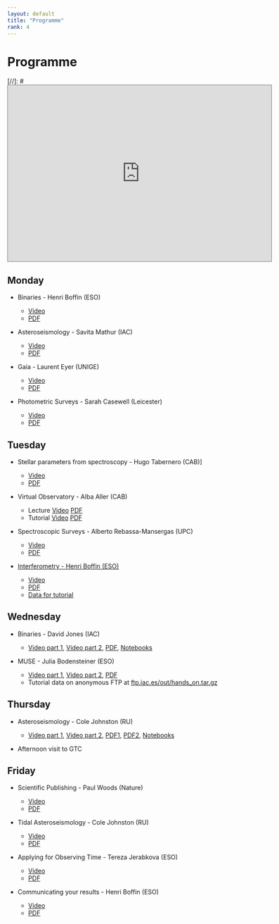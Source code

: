 ```yaml
---
layout: default
title: "Programme"
rank: 4
---
```

# Programme


[//]: # <iframe src="https://calendar.google.com/calendar/embed?height=600&wkst=1&bgcolor=%23ffffff&ctz=Europe%2FLondon&src=ZGF2aWRqb25lcy5wbmVAZ21haWwuY29t&src=YWRkcmVzc2Jvb2sjY29udGFjdHNAZ3JvdXAudi5jYWxlbmRhci5nb29nbGUuY29t&src=teieuisbgnsqc60cblp5bas1c4%40group.calendar.google.com&" style="border:solid 1px #777" width="600" height="400" frameborder="0" scrolling="no"></iframe>

## Monday

* Binaries - Henri Boffin (ESO)
  * [Video](https://www.youtube.com/watch?v=skrXAe9uyoM)
  * [PDF](pdfs/Binaries_Boffin.pdf)

* Asteroseismology - Savita Mathur (IAC)
  * [Video](https://www.youtube.com/watch?v=BWbtQ_SwLUQ)
  * [PDF](pdfs/Mathur.pdf)

* Gaia - Laurent Eyer (UNIGE)
  * [Video](https://www.youtube.com/watch?v=Zh5uZLKs8iE)
  * [PDF](ComingSoon.md)

* Photometric Surveys - Sarah Casewell (Leicester)
  * [Video](https://www.youtube.com/watch?v=Bur1eN5eFXM)
  * [PDF](pdfs/Casewell.pdf)

## Tuesday

* Stellar parameters from spectroscopy - Hugo Tabernero (CAB)]
  * [Video](https://www.youtube.com/watch?v=49XSRGdEkh0)
  * [PDF](ComingSoon.md)

* Virtual Observatory - Alba Aller (CAB)
  * Lecture [Video](https://www.youtube.com/watch?v=myfEoiYqpsQ) [PDF](pdfs/Aller.pdf)
  * Tutorial [Video](https://www.youtube.com/watch?v=Td5dOL7XmkY) [PDF](pdfs/vosa.pdf)

* Spectroscopic Surveys - Alberto Rebassa-Mansergas (UPC)
  * [Video](https://www.youtube.com/watch?v=h0t84ILQxxI)
  * [PDF](pdfs/Rebassa-Mansergas.pdf)

* [Interferometry - Henri Boffin (ESO)](ComingSoon.md)
  * [Video](https://www.youtube.com/watch?v=AFdOfhpTusg)
  * [PDF](pdfs/Interferometry_Boffin.pdf)
  * [Data for tutorial](Interferometry.md)

## Wednesday

* Binaries - David Jones (IAC)
  * [Video part 1](https://www.youtube.com/watch?v=WPHqVyHY6bE), [Video part 2](https://www.youtube.com/watch?v=Ax-btGSrf7s), [PDF](pdfs/Binaries_Jones.pdf),  [Notebooks](Dave.md)

* MUSE - Julia Bodensteiner (ESO)
  * [Video part 1](https://www.youtube.com/watch?v=GD11Z6xX09o), [Video part 2](https://www.youtube.com/watch?v=bbpi1HSwD1U), [PDF](pdfs/Bodensteiner.pdf)
  * Tutorial data on anonymous FTP at [ftp.iac.es/out/hands_on.tar.gz](ftp://ftp.iac.es/out/hands_on.tar.gz)


## Thursday

* Asteroseismology - Cole Johnston (RU)
  * [Video part 1](https://www.youtube.com/watch?v=nhz1iP5DEsM), [Video part 2](https://www.youtube.com/watch?v=5b42IbiVgjU), [PDF1](pdfs/Johnston_I.pdf), [PDF2](pdfs/Johnston_II.pdf), [Notebooks](Cole.md)

* Afternoon visit to GTC


## Friday

* Scientific Publishing - Paul Woods (Nature)
  * [Video](https://www.youtube.com/watch?v=Y8IJpW0401E)
  * [PDF](ComingSoon.md)

* Tidal Asteroseismology - Cole Johnston (RU)
  * [Video](https://www.youtube.com/watch?v=zRI8VoxMDcI)
  * [PDF](pdfs/Johnston_III.pdf)

* Applying for Observing Time - Tereza Jerabkova (ESO)
  * [Video](https://www.youtube.com/watch?v=jTxdXNgRaks)
  * [PDF](pdfs/Jerabkova.pdf)

* Communicating your results - Henri Boffin (ESO)
  * [Video](https://www.youtube.com/watch?v=4NbU4IC473A)
  * [PDF](pdfs/Boffin_Communicating.pdf)
